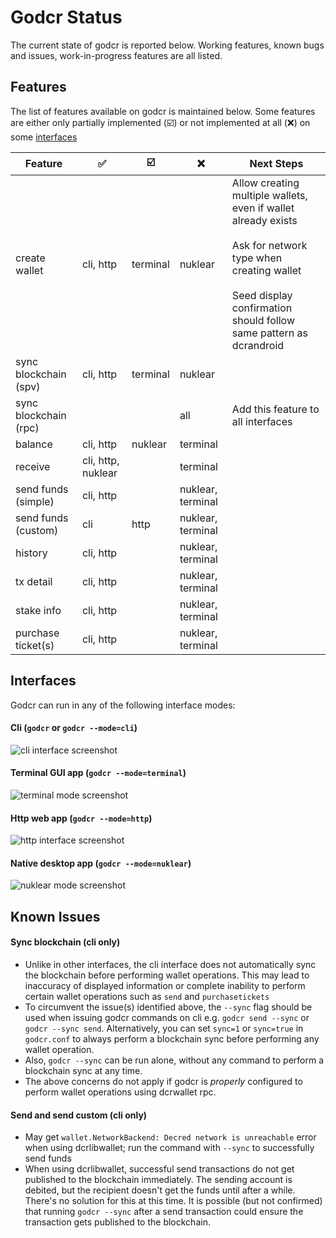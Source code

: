 # Godcr Status
The current state of godcr is reported below.
Working features, known bugs and issues, work-in-progress features are all listed.

## Features
The list of features available on godcr is maintained below.
Some features are either only partially implemented (:ballot_box_with_check:) or not implemented at all (:x:) on some [interfaces](#interfaces)

| Feature | :white_check_mark: | :ballot_box_with_check: | :x: | Next Steps |
|---|---|---|---|---|
| create wallet | cli, http | terminal | nuklear | Allow creating multiple wallets, even if wallet already exists<br><br>Ask for network type when creating wallet<br><br>Seed display confirmation should follow same pattern as dcrandroid |
| sync blockchain (spv) | cli, http | terminal | nuklear |
| sync blockchain (rpc) | | | all | Add this feature to all interfaces |
| balance | cli, http | nuklear | terminal |
| receive | cli, http, nuklear | | terminal |
| send funds (simple) | cli, http | | nuklear, terminal |
| send funds (custom) | cli | http | nuklear, terminal |
| history | cli, http | | nuklear, terminal |
| tx detail | cli, http | | nuklear, terminal |
| stake info | cli, http | | nuklear, terminal |
| purchase ticket(s) | cli, http | | nuklear, terminal |

## Interfaces
Godcr can run in any of the following interface modes:

#### Cli (`godcr` or `godcr --mode=cli`)
![cli interface screenshot](https://user-images.githubusercontent.com/18400051/52160314-973efd80-26b3-11e9-9eed-7ba0b08f04f4.png)

#### Terminal GUI app (`godcr --mode=terminal`)
![terminal mode screenshot](https://user-images.githubusercontent.com/18400051/52159638-5fca5400-26a7-11e9-877b-54c5f092fbe1.png)

#### Http web app (`godcr --mode=http`)
![http interface screenshot](https://user-images.githubusercontent.com/18400051/52159613-019d7100-26a7-11e9-9cfc-8d044d3468f7.png)

#### Native desktop app (`godcr --mode=nuklear`)
![nuklear mode screenshot](https://user-images.githubusercontent.com/18400051/52159667-d49d8e00-26a7-11e9-9f5f-ba99cb33b4db.png)

## Known Issues
#### Sync blockchain (cli only)
- Unlike in other interfaces, the cli interface does not automatically sync the blockchain before performing wallet operations.
This may lead to inaccuracy of displayed information or complete inability to perform certain wallet operations such as `send` and `purchasetickets`
- To circumvent the issue(s) identified above, the `--sync` flag should be used when issuing godcr commands on cli e.g. `godcr send --sync` or `godcr --sync send`. Alternatively, you can set `sync=1` or `sync=true` in `godcr.conf` to always perform a blockchain sync before performing any wallet operation.
- Also, `godcr --sync` can be run alone, without any command to perform a blockchain sync at any time.
- The above concerns do not apply if godcr is _properly_ configured to perform wallet operations using dcrwallet rpc.

#### Send and send custom (cli only)
- May get `wallet.NetworkBackend: Decred network is unreachable` error when using dcrlibwallet; run the command with `--sync` to successfully send funds
- When using dcrlibwallet, successful send transactions do not get published to the blockchain immediately.
The sending account is debited, but the recipient doesn't get the funds until after a while.
There's no solution for this at this time.
It is possible (but not confirmed) that running `godcr --sync` after a send transaction could ensure the transaction gets published to the blockchain.
